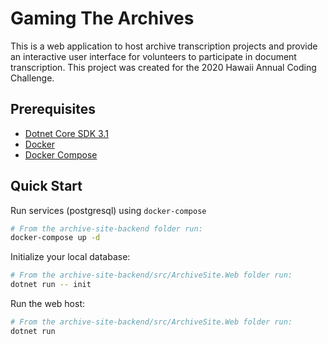 # Gaming The Archives

This is a web application to host archive transcription projects and provide an interactive user interface for volunteers to participate in document transcription. This project was created for the 2020 Hawaii Annual Coding Challenge.

## Prerequisites

* [Dotnet Core SDK 3.1](https://dotnet.microsoft.com/download)
* [Docker](https://www.docker.com/)
* [Docker Compose](https://docs.docker.com/compose/install/)

## Quick Start

Run services (postgresql) using `docker-compose`

```bash
# From the archive-site-backend folder run:
docker-compose up -d
```

Initialize your local database:

```bash
# From the archive-site-backend/src/ArchiveSite.Web folder run:
dotnet run -- init
```

Run the web host:

```bash
# From the archive-site-backend/src/ArchiveSite.Web folder run:
dotnet run
```